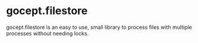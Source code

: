 # gocept.filestore

gocept.filestore is an easy to use, small library to process 
files with multiple processes without needing locks.
